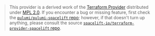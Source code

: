 > This provider is a derived work of the [Terraform Provider](https://github.com/spacelift-io/terraform-provider-spacelift)
> distributed under [MPL 2.0](https://www.mozilla.org/en-US/MPL/2.0/). If you encounter a bug or missing feature,
> first check the [`pulumi/pulumi-spacelift` repo](https://github.com/pulumi/pulumi-spacelift/issues); however, if that doesn't turn up anything,
> please consult the source [`spacelift-io/terraform-provider-spacelift` repo](https://github.com/spacelift-io/terraform-provider-spacelift/issues).

